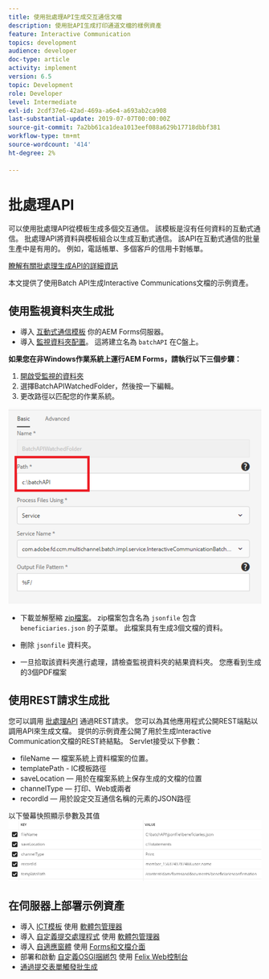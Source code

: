 ```yaml
---
title: 使用批處理API生成交互通信文檔
description: 使用批API生成打印通道文檔的樣例資產
feature: Interactive Communication
topics: development
audience: developer
doc-type: article
activity: implement
version: 6.5
topic: Development
role: Developer
level: Intermediate
exl-id: 2cdf37e6-42ad-469a-a6e4-a693ab2ca908
last-substantial-update: 2019-07-07T00:00:00Z
source-git-commit: 7a2bb61ca1dea1013eef088a629b17718dbbf381
workflow-type: tm+mt
source-wordcount: '414'
ht-degree: 2%

---
```


# 批處理API

可以使用批處理API從模板生成多個交互通信。 該模板是沒有任何資料的互動式通信。 批處理API將資料與模板組合以生成互動式通信。 該API在互動式通信的批量生產中是有用的。 例如，電話帳單、多個客戶的信用卡對帳單。

[瞭解有關批處理生成API的詳細資訊](https://experienceleague.adobe.com/docs/experience-manager-65/forms/interactive-communications/generate-multiple-interactive-communication-using-batch-api.html)

本文提供了使用Batch API生成Interactive Communications文檔的示例資產。

## 使用監視資料夾生成批

* 導入 [互動式通信模板](assets/Beneficiaries-confirmation.zip) 你的AEM Forms伺服器。
* 導入 [監視資料夾配置](assets/batch-generation-api.zip)。 這將建立名為 `batchAPI` 在C盤上。

**如果您在非Windows作業系統上運行AEM Forms，請執行以下三個步驟：**

1. [開啟受監視的資料夾](http://localhost:4502/libs/fd/core/WatchfolderUI/content/UI.html)
2. 選擇BatchAPIWatchedFolder，然後按一下編輯。
3. 更改路徑以匹配您的作業系統。

![路徑](assets/watched-folder-batch-api-basic.PNG)

* 下載並解壓縮 [zip檔案](assets/jsonfile.zip)。 zip檔案包含名為 `jsonfile` 包含 `beneficiaries.json` 的子菜單。 此檔案具有生成3個文檔的資料。

* 刪除 `jsonfile` 資料夾。
* 一旦拾取該資料夾進行處理，請檢查監視資料夾的結果資料夾。 您應看到生成的3個PDF檔案

## 使用REST請求生成批

您可以調用 [批處理API](https://helpx.adobe.com/experience-manager/6-5/forms/javadocs/index.html) 通過REST請求。 您可以為其他應用程式公開REST端點以調用API來生成文檔。
提供的示例資產公開了用於生成Interactive Communication文檔的REST終結點。 Servlet接受以下參數：

* fileName — 檔案系統上資料檔案的位置。
* templatePath - IC模板路徑
* saveLocation — 用於在檔案系統上保存生成的文檔的位置
* channelType — 打印、Web或兩者
* recordId — 用於設定交互通信名稱的元素的JSON路徑

以下螢幕快照顯示參數及其值
![示例請求](assets/generate-ic-batch-servlet.PNG)

## 在伺服器上部署示例資產

* 導入 [ICT模板](assets/ICTemplate.zip) 使用 [軟體包管理器](http://localhost:4502/crx/packmgr/index.jsp)
* 導入 [自定義提交處理程式](assets/BatchAPICustomSubmit.zip) 使用 [軟體包管理器](http://localhost:4502/crx/packmgr/index.jsp)
* 導入 [自適應窗體](assets/BatchGenerationAPIAF.zip) 使用 [Forms和文檔介面](http://localhost:4502/aem/forms.html/content/dam/formsanddocuments)
* 部署和啟動 [自定義OSGI捆綁包](assets/batchgenerationapi.batchgenerationapi.core-1.0-SNAPSHOT.jar) 使用 [Felix Web控制台](http://localhost:4502/system/console/bundles)
* [通過提交表單觸發批生成](http://localhost:4502/content/dam/formsanddocuments/batchgenerationapi/jcr:content?wcmmode=disabled)
